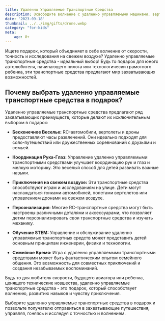 ```yaml
---
title: Удаленно Управляемые Транспортные Средства
description: Освободите волнение с удаленно управляемыми машинами, вертолетами и дронами.
date: '2023-09-18'
thumbnail: ../../img/gifts/drone.webp
category: "for-kids"
meta:
    age: 8+
---
```

Ищете подарок, который объединяет в себе волнение от скорости, точность и исследования на свежем воздухе? Удаленно управляемые транспортные средства - идеальный выбор! Будь то подарок для юного автолюбителя, начинающего пилота или технологически грамотного ребенка, эти транспортные средства предлагают мир захватывающих возможностей.

## Почему выбрать удаленно управляемые транспортные средства в подарок?

Удаленно управляемые транспортные средства предлагают ряд захватывающих преимуществ, которые делают их исключительным выбором в подарок:

- **Бесконечное Веселье:** RC-автомобили, вертолеты и дроны предоставляют часы развлечений. Они идеально подходят для соло-путешествий или дружественных соревнований с друзьями и семьей.

- **Координация Рука-Глаз:** Управление удаленно управляемыми транспортными средствами улучшает координацию рук и глаз и мелкую моторику. Это веселый способ для детей развивать важные навыки.

- **Приключения на свежем воздухе:** Эти транспортные средства способствуют играм и исследованиям на улице. Дети могут наслаждаться гонками автомобилей, полетами вертолетов или управлением дронами на свежем воздухе.

- **Персонализация:** Многие RC-транспортные средства могут быть настроены различными деталями и аксессуарами, что позволяет детям персонализировать свои транспортные средства и изучать механику.

- **Обучение STEM:** Управление и обслуживание удаленно управляемых транспортных средств может представить детей основным принципам инженерии, физики и технологии.

- **Семейное Время:** Игра с удаленно управляемыми транспортными средствами может быть фантастическим опытом семейного общения. Это возможность для совместных приключений и создания незабываемых воспоминаний.

Будь то для любителя скорости, будущего авиатора или ребенка, ценящего технические новшества, удаленно управляемые транспортные средства - это подарок, который способствует волнению, развитию навыков и чувству приключения.

Выберите удаленно управляемые транспортные средства в подарок и позвольте получателю отправиться в захватывающие путешествия, управляя, гоняясь и исследуя с точностью и волнением.
